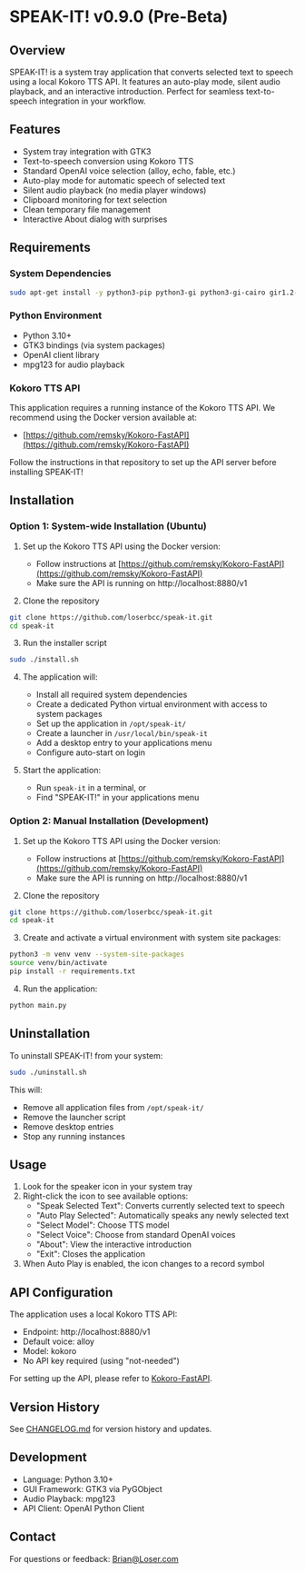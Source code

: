 # SPEAK-IT! v0.9.0 (Pre-Beta)

## Overview
SPEAK-IT! is a system tray application that converts selected text to speech using a local Kokoro TTS API. It features an auto-play mode, silent audio playback, and an interactive introduction. Perfect for seamless text-to-speech integration in your workflow.

## Features
- System tray integration with GTK3
- Text-to-speech conversion using Kokoro TTS
- Standard OpenAI voice selection (alloy, echo, fable, etc.)
- Auto-play mode for automatic speech of selected text
- Silent audio playback (no media player windows)
- Clipboard monitoring for text selection
- Clean temporary file management
- Interactive About dialog with surprises

## Requirements
### System Dependencies
```bash
sudo apt-get install -y python3-pip python3-gi python3-gi-cairo gir1.2-gtk-3.0 mpg123 python3-venv
```

### Python Environment
- Python 3.10+
- GTK3 bindings (via system packages)
- OpenAI client library
- mpg123 for audio playback

### Kokoro TTS API
This application requires a running instance of the Kokoro TTS API. We recommend using the Docker version available at:
- [https://github.com/remsky/Kokoro-FastAPI](https://github.com/remsky/Kokoro-FastAPI)

Follow the instructions in that repository to set up the API server before installing SPEAK-IT!

## Installation

### Option 1: System-wide Installation (Ubuntu)
1. Set up the Kokoro TTS API using the Docker version:
   - Follow instructions at [https://github.com/remsky/Kokoro-FastAPI](https://github.com/remsky/Kokoro-FastAPI)
   - Make sure the API is running on http://localhost:8880/v1

2. Clone the repository
```bash
git clone https://github.com/loserbcc/speak-it.git
cd speak-it
```

3. Run the installer script
```bash
sudo ./install.sh
```

4. The application will:
   - Install all required system dependencies
   - Create a dedicated Python virtual environment with access to system packages
   - Set up the application in `/opt/speak-it/`
   - Create a launcher in `/usr/local/bin/speak-it`
   - Add a desktop entry to your applications menu
   - Configure auto-start on login

5. Start the application:
   - Run `speak-it` in a terminal, or
   - Find "SPEAK-IT!" in your applications menu

### Option 2: Manual Installation (Development)
1. Set up the Kokoro TTS API using the Docker version:
   - Follow instructions at [https://github.com/remsky/Kokoro-FastAPI](https://github.com/remsky/Kokoro-FastAPI)
   - Make sure the API is running on http://localhost:8880/v1

2. Clone the repository
```bash
git clone https://github.com/loserbcc/speak-it.git
cd speak-it
```

3. Create and activate a virtual environment with system site packages:
```bash
python3 -m venv venv --system-site-packages
source venv/bin/activate
pip install -r requirements.txt
```

4. Run the application:
```bash
python main.py
```

## Uninstallation
To uninstall SPEAK-IT! from your system:

```bash
sudo ./uninstall.sh
```

This will:
- Remove all application files from `/opt/speak-it/`
- Remove the launcher script
- Remove desktop entries
- Stop any running instances

## Usage
1. Look for the speaker icon in your system tray
2. Right-click the icon to see available options:
   - "Speak Selected Text": Converts currently selected text to speech
   - "Auto Play Selected": Automatically speaks any newly selected text
   - "Select Model": Choose TTS model
   - "Select Voice": Choose from standard OpenAI voices
   - "About": View the interactive introduction
   - "Exit": Closes the application
3. When Auto Play is enabled, the icon changes to a record symbol

## API Configuration
The application uses a local Kokoro TTS API:
- Endpoint: http://localhost:8880/v1
- Default voice: alloy
- Model: kokoro
- No API key required (using "not-needed")

For setting up the API, please refer to [Kokoro-FastAPI](https://github.com/remsky/Kokoro-FastAPI).

## Version History
See [CHANGELOG.md](CHANGELOG.md) for version history and updates.

## Development
- Language: Python 3.10+
- GUI Framework: GTK3 via PyGObject
- Audio Playback: mpg123
- API Client: OpenAI Python Client

## Contact
For questions or feedback: Brian@Loser.com

